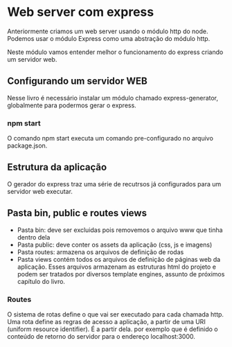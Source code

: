 # Web server com express

Anteriormente criamos um web server usando o módulo http do node.
Podemos usar o módulo Express como uma abstração do módulo http.

Neste módulo vamos entender melhor o funcionamento do express criando um
servidor web.

## Configurando um servidor WEB

Nesse livro é necessário instalar um módulo chamado express-generator,
globalmente para podermos gerar o express.

### npm start

O comando npm start executa um comando pre-configurado no arquivo package.json.

## Estrutura da aplicação

O gerador do express traz uma série de recutrsos já configurados para um 
servidor web executar.

## Pasta bin, public e routes views

- Pasta bin: deve ser excluidas pois removemos o arquivo www que tinha dentro
dela
- Pasta public: deve conter os assets da aplicação (css, js e imagens)
- Pasta routes: armazena os arquivos de definição de rodas
- Pasta views contém todos os arquivos de definição de páginas web da aplicação.
Esses arquivos armazenam as estruturas html do projeto e podem ser tratados por
diversos template engines, assunto de próximos capítulo do livro.

### Routes

O sistema de rotas define o que vai ser executado para cada chamada http.
Uma rota define as regras de acesso a aplicação, a partir de uma URI
(uniform resource identifier). É a partir dela. por exemplo que é definido o
conteúdo de retorno do servidor para o endereço localhost:3000.
